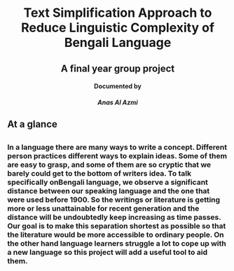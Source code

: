<h1 align="center"> Text Simplification Approach to Reduce Linguistic Complexity of Bengali Language </h1>
<h2 align = "center" >A final year group project </h2> 
<h4 align = "center">Documented by <br/> <h5 align = "center">Anas Al Azmi</h5> </h4>
<h2> At a glance <h2/> 
<h3> In a language there are many ways to write a concept. Different person practices different ways to explain ideas. Some of them are easy to grasp, and some of them are so cryptic that we barely could get to the bottom of writers idea. To talk specifically onBengali language, we observe a significant distance between our speaking language and the one that were used before 1900. So the writings or literature is getting more or less unattainable for recent generation and the distance will be undoubtedly keep increasing as time passes. Our goal is to make this separation shortest as possible so that the literature would be more accessible to ordinary people. On the other hand language learners struggle a lot to cope up with a new language so this project will add a useful tool to aid them. 
 </h3>

